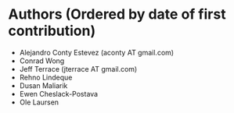 Authors (Ordered by date of first contribution)
===============================================

* Alejandro Conty Estevez (aconty AT gmail.com)
* Conrad Wong
* Jeff Terrace (jterrace AT gmail.com)
* Rehno Lindeque
* Dusan Maliarik
* Ewen Cheslack-Postava
* Ole Laursen
